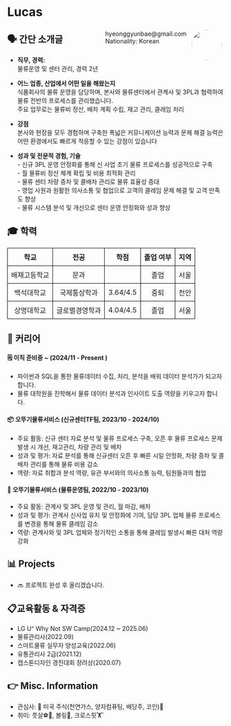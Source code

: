 # Lucas
<img style="float:right;border-radius:50%;width:70px;padding:6px" src="/images/gromit.png" />

<span style="float:right;padding:6px"> 
 hyeonggyunbae@gmail.com  <br> Nationality: Korean
</span>

 


## 🗣 간단 소개글

* <b> 직무, 경력:</b> <br> 
      물류운영 및 센터 관리, 경력 2년

* <b> 어느 업종, 산업에서 어떤 일을 해왔는지</b> <br>
       식품회사의 물류 운영을 담당하며, 본사와 물류센터에서 관계사 및 3PL과 협력하여 물류 전반의 프로세스를 관리했습니다.<br>
       주요 업무로는 물류비 정산, 배차 계획 수립, 재고 관리, 클레임 처리

* <b> 강점</b> <br>
      본사와 현장을 모두 경험하며 구축한 폭넓은 커뮤니케이션 능력과 문제 해결 능력은 어떤 환경에서도 빠르게 적응할 수 있는 강점이 있습니다 

* <b> 성과 및 전문적 경험, 기술</b> <br>
      - 신규 3PL 운영 안정화를 통해 신 사업 초기 물류 프로세스를 성공적으로 구축<br>
      - 월 물류비 정산 체계 확립 및 비용 최적화 관리 <br>
      - 물류 센터 차량 증차 및 콜배차 관리로 물류 효율성 증대 <br>
      - 영업 사원과 원활한 의사소통 및 협업으로 고객의 클레임 문제 해결 및 고객 만족도 향상 <br>
      - 물류 시스템 분석 및 개선으로 센터 운영 안정화와 성과 향상 <br>  

## 🎓 학력
<style>
    table {
        border-collapse: collapse; /* 테이블 경계를 합쳐서 공백 제거 */
        width: 100%; /* 원하는 너비 설정 */
    }
    th, td {
        border: 1px solid #000; /* 테두리 설정 */
        padding: 8px; /* 셀 내부 여백 설정 */
        text-align: center; /* 텍스트 가운데 정렬 */
    }
</style>

<table> 
    <thead>
        <tr>
            <th>학교</th>
            <th>전공</th>
            <th>학점</th>
            <th>졸업 여부</th> 
            <th>지역</th>
        </tr>
    </thead>
    <tbody>
        <tr>
            <td>배재고등학교</td>
            <td>문과</td>
            <td></td>
            <td>졸업</td>
            <td>서울</td>
        </tr>
        <tr>
            <td>백석대학교</td>
            <td>국제통상학과</td>
            <td>3.64/4.5</td>
            <td>중퇴</td>
            <td>천안</td>
        </tr>        
        <tr>
            <td>상명대학교</td>
            <td>글로벌경영학과</td>
            <td>4.04/4.5</td>
            <td>졸업</td>
            <td>서울</td>
        </tr>
    </tbody>
</table>


## 💼 커리어

#### 🗒 이직 준비중 ~  (2024/11 - Present ) 

* 파이썬과 SQL을 통한 물류데이터 수집, 처리, 분석을 배워 데이터 분석가가 되고자 합니다.
* 물류 대학원을 진학해서 물류 데이터 분석과 인사이트 도출 역량을 키우고자 합니다. 

#### 📦 오뚜기물류서비스  (신규센터TF팀, 2023/10 - 2024/10) 

* 주요 활동: 신규 센터 자료 분석 및 물류 프로세스 구축, 오픈 후 물류 프로세스 문제 발생 시 개선, 재고관리, 차량 관리 및 배차
* 성과 및 평가: 자료 분석를 통해 신규센터 오픈 후 빠른 시일 안정화, 차량 증차 및 콜배차 관리를 통해 물류 비용 감소    
* 역량: 자료 취합과 분석 역량, 유관 부서와의 의사소통 능력, 팀원들과의 협업

#### 🏢 오뚜기물류서비스 (물류운영팀, 2022/10 - 2023/10)

* 주요 활동: 관계사 및 3PL 운영 및 관리, 월 마감, 배차 
* 성과 및 평가: 관계사 신사업 유치 및 안정화에 기여, 담당 3PL 업체 물류 프로세스를 변경을 통해 물류 클레임 감소
* 역량: 관계사와 및 3PL 업체와 정기적인 소통을 통해 클레임 발생시 빠른 대처 역량 강화

## 📊 Projects 
* 🔜  프로젝트 완성 후 올리겠습니다.
  

## 📋교육활동 & 자격증

* LG U⁺ Why Not SW Camp(2024.12 ~ 2025.06)
* 물류관리사(2022.09)
* 스마트물류 실무자 양성교육(2022.06)
* 유통관리사 2급(2021.12)
* 캡스톤디자인 경진대회 장려상(2020.07)

## 👉 Misc. Information

* 관심사: 🤑 미국 주식(천연가스, 양자컴퓨팅, 배당주, 코인)🤑
* 취미: 풋살⚽️🥅, 볼링🎳, 크로스핏🏋`

